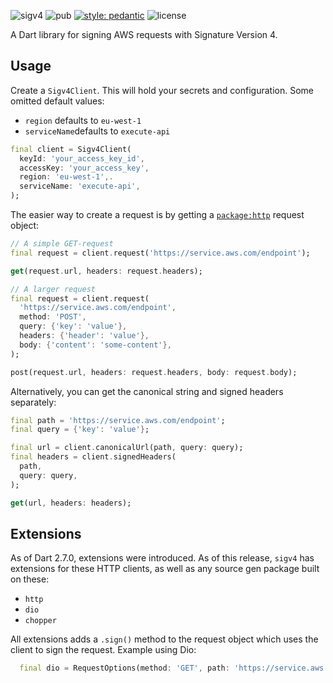<img src="https://github.com/arnemolland/sigv4/blob/master/assets/logo-long.png?raw=true" alt="logo-long" style="zoom:1%;float: left;" width="500" />

![sigv4](https://github.com/arnemolland/dart-dnb/workflows/Dart%20CI/badge.svg) ![pub](https://img.shields.io/pub/v/sigv4.svg) [![style: pedantic](https://img.shields.io/badge/style-pedantic-9cf)](https://github.com/dart-lang/pedantic) ![license](https://img.shields.io/github/license/arnemolland/dart-dnb.svg)

A Dart library for signing AWS requests with Signature Version 4.

## Usage

Create a `Sigv4Client`. This will hold your secrets and configuration. Some omitted default values:

- `region` defaults to `eu-west-1`
- `serviceName`defaults to `execute-api`

```Dart
final client = Sigv4Client(
  keyId: 'your_access_key_id',
  accessKey: 'your_access_key',
  region: 'eu-west-1',.
  serviceName: 'execute-api',
);
```

The easier way to create a request is by getting a [`package:http`](https://pub.dev/packages/http) request object:

```dart
// A simple GET-request
final request = client.request('https://service.aws.com/endpoint');

get(request.url, headers: request.headers);

// A larger request
final request = client.request(
  'https://service.aws.com/endpoint',
  method: 'POST',
  query: {'key': 'value'},
  headers: {'header': 'value'},
  body: {'content': 'some-content'},
);

post(request.url, headers: request.headers, body: request.body);
```

Alternatively, you can get the canonical string and signed headers separately:

```dart
final path = 'https://service.aws.com/endpoint';
final query = {'key': 'value'};

final url = client.canonicalUrl(path, query: query);
final headers = client.signedHeaders(
  path,
  query: query,
);

get(url, headers: headers);
```

## Extensions

As of Dart 2.7.0, extensions were introduced. As of this release, `sigv4` has extensions for these HTTP clients, as well as any source gen package built on these:

- `http`
- `dio`
- `chopper`

All extensions adds a `.sign()` method to the request object which uses the client to sign the request. Example using Dio:

```dart
  final dio = RequestOptions(method: 'GET', path: 'https://service.aws.com').sign(client);
```
